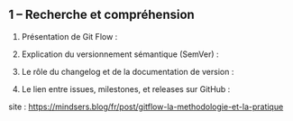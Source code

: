 ## 1 – Recherche et compréhension
1. Présentation de Git Flow :
   

2. Explication du versionnement sémantique (SemVer) :
3. Le rôle du changelog et de la documentation de version :
4. Le lien entre issues, milestones, et releases sur GitHub :


site : https://mindsers.blog/fr/post/gitflow-la-methodologie-et-la-pratique